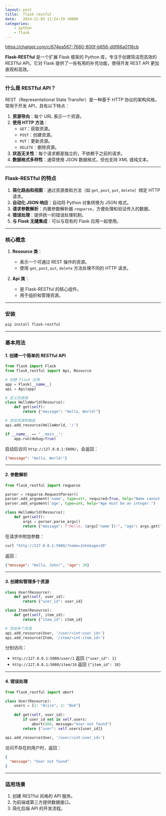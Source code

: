 ```yaml
---
layout: post
title:  flask restful
date:   2024-12-03 11:24:29 +0800
categories: 
    - python 
    - flask
---
```


https://chatgpt.com/c/674ea567-7680-800f-b656-d0f66a0116cb

**Flask-RESTful** 是一个扩展 Flask 框架的 Python 库，专注于创建简洁而高效的 RESTful API。它对 Flask 提供了一些有用的补充功能，使得开发 REST API 更加直观和高效。

---

### **什么是 RESTful API？**
REST（Representational State Transfer）是一种基于 HTTP 协议的架构风格，常用于开发 API，具有以下特点：
1. **资源导向**：每个 URL 表示一个资源。
2. **使用 HTTP 方法**：
   - `GET`：获取资源。
   - `POST`：创建资源。
   - `PUT`：更新资源。
   - `DELETE`：删除资源。
3. **状态无关性**：每个请求都是独立的，不依赖于之前的请求。
4. **数据格式多样性**：通常使用 JSON 数据格式，但也支持 XML 或纯文本。

---

### **Flask-RESTful 的特点**
1. **简化路由和视图**：通过资源类和方法（如 `get`, `post`, `put`, `delete`）绑定 HTTP 请求。
2. **自动化 JSON 响应**：自动将 Python 对象转换为 JSON 格式。
3. **请求参数解析**：内置参数解析器 `reqparse`，方便处理和验证传入的数据。
4. **错误处理**：提供统一的错误处理机制。
5. **与 Flask 无缝集成**：可以与现有的 Flask 应用一起使用。

---

### **核心概念**
1. **Resource 类**：
   - 表示一个可通过 REST 操作的资源。
   - 使用 `get`, `post`, `put`, `delete` 方法处理不同的 HTTP 请求。

2. **Api 类**：
   - 是 Flask-RESTful 的核心组件。
   - 用于组织和管理资源。

---

### **安装**
```bash
pip install flask-restful
```

---

### **基本用法**

#### **1. 创建一个简单的 RESTful API**
```python
from flask import Flask
from flask_restful import Api, Resource

# 创建 Flask 应用
app = Flask(__name__)
api = Api(app)

# 定义资源类
class HelloWorld(Resource):
    def get(self):
        return {"message": "Hello, World!"}

# 添加资源和路由
api.add_resource(HelloWorld, '/')

if __name__ == "__main__":
    app.run(debug=True)
```

启动后访问 `http://127.0.0.1:5000/`，会返回：
```json
{"message": "Hello, World!"}
```

---

#### **2. 参数解析**
```python
from flask_restful import reqparse

parser = reqparse.RequestParser()
parser.add_argument('name', type=str, required=True, help="Name cannot be blank!")
parser.add_argument('age', type=int, help="Age must be an integer.")

class HelloWorld(Resource):
    def get(self):
        args = parser.parse_args()
        return {"message": f"Hello, {args['name']}!", "age": args.get("age")}
```
在请求中附加参数：
```bash
curl "http://127.0.0.1:5000/?name=John&age=30"
```

返回：
```json
{"message": "Hello, John!", "age": 30}
```

---

#### **3. 创建和管理多个资源**
```python
class User(Resource):
    def get(self, user_id):
        return {"user_id": user_id}

class Item(Resource):
    def get(self, item_id):
        return {"item_id": item_id}

# 添加多个资源
api.add_resource(User, '/user/<int:user_id>')
api.add_resource(Item, '/item/<int:item_id>')
```
分别访问：
- `http://127.0.0.1:5000/user/1` 返回 `{"user_id": 1}`
- `http://127.0.0.1:5000/item/10` 返回 `{"item_id": 10}`

---

#### **4. 错误处理**
```python
from flask_restful import abort

class User(Resource):
    users = {1: "Alice", 2: "Bob"}
    
    def get(self, user_id):
        if user_id not in self.users:
            abort(404, message="User not found")
        return {"user": self.users[user_id]}

api.add_resource(User, '/user/<int:user_id>')
```
访问不存在的用户时，返回：
```json
{
  "message": "User not found"
}
```

---

### **适用场景**
1. 创建 RESTful 风格的 API 服务。
2. 为前端或第三方提供数据接口。
3. 简化后端 API 的开发流程。
